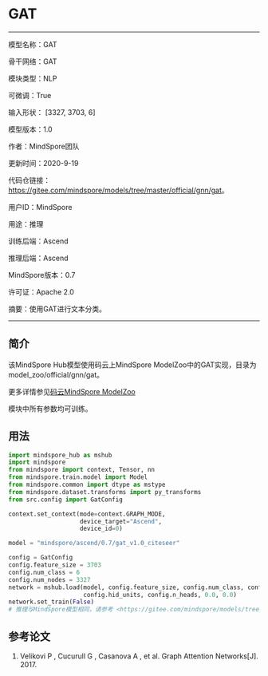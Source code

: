 # GAT

---

模型名称：GAT

骨干网络：GAT

模块类型：NLP

可微调：True

输入形状： [3327, 3703, 6]

模型版本：1.0

作者：MindSpore团队

更新时间：2020-9-19

代码仓链接：<https://gitee.com/mindspore/models/tree/master/official/gnn/gat>。

用户ID：MindSpore

用途：推理

训练后端：Ascend

推理后端：Ascend

MindSpore版本：0.7

许可证：Apache 2.0

摘要：使用GAT进行文本分类。

---

## 简介

该MindSpore Hub模型使用码云上MindSpore ModelZoo中的GAT实现，目录为model_zoo/official/gnn/gat。

更多详情参见[码云MindSpore ModelZoo](https://gitee.com/mindspore/models/blob/master/official/gnn/gat/README.md)

模块中所有参数均可训练。

## 用法

```python
import mindspore_hub as mshub
import mindspore
from mindspore import context, Tensor, nn
from mindspore.train.model import Model
from mindspore.common import dtype as mstype
from mindspore.dataset.transforms import py_transforms
from src.config import GatConfig

context.set_context(mode=context.GRAPH_MODE,
                    device_target="Ascend",
                    device_id=0)

model = "mindspore/ascend/0.7/gat_v1.0_citeseer"

config = GatConfig
config.feature_size = 3703
config.num_class = 6
config.num_nodes = 3327
network = mshub.load(model, config.feature_size, config.num_class, config.num_nodes,
                     config.hid_units, config.n_heads, 0.0, 0.0)
network.set_train(False)
# 推理与MindSpore模型相同，请参考 <https://gitee.com/mindspore/models/tree/master/official/gnn/gat>。
```

## 参考论文

1. Velikovi P , Cucurull G , Casanova A , et al. Graph Attention Networks[J]. 2017.

